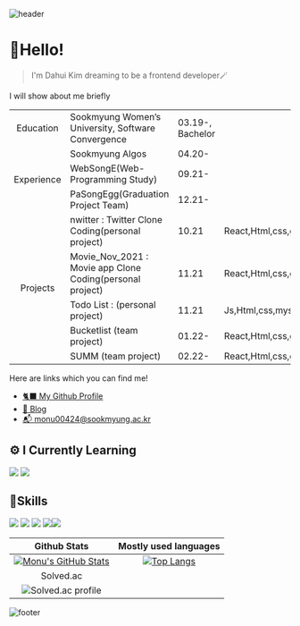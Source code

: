 ![header](https://capsule-render.vercel.app/api?type=waving&color=gradient&height=300&section=header&text=Dahui-Kim%20&fontSize=90)
# 🐳Hello!<br> 
> I'm Dahui Kim dreaming to be a frontend developer🪄

I will show about me briefly
<table>
<tbody>
  <tr>
    <td align="center">Education</td><td>Sookmyung Women’s University, Software Convergence</td><td>03.19-, Bachelor</td>
  </tr>
  <tr>
    <td align="center" rowspan=3>Experience</td><td>Sookmyung Algos</td><td>04.20-</td>
  </tr>
  <tr>
    <td>WebSongE(Web-Programming Study)</td><td>09.21-</td>
  </tr>
  <tr>
    <td>PaSongEgg(Graduation Project Team)</td><td>12.21-</td>
  </tr>
  <tr>
    <td align="center" rowspan=5>Projects</td><td>nwitter : Twitter Clone Coding(personal project)</td><td>10.21</td><td>React,Html,css,git,firebase</td>
  </tr>
  <tr>
    <td>Movie_Nov_2021 : Movie app Clone Coding(personal project)</td><td>11.21</td><td>React,Html,css,git</td>
  </tr>
  <tr>
    <td>Todo List : (personal project)</td><td>11.21</td><td>Js,Html,css,mysql,jsp,java</td>
  </tr>
  <tr>
    <td>Bucketlist (team project)</td><td>01.22-</td><td>React,Html,css,git,firebase</td>
  </tr>
  <tr>
    <td>SUMM (team project)</td><td>02.22-</td><td>React,Html,css,git,aws,mysql</td>
  </tr>
  </tbody>
  </table>

Here are links which you can find me!
* <a href="https://github.com/KimDahui42">🐈‍⬛ My Github Profile</a>
* <a href="https://kimdahui42.github.io/">🌱 Blog</a>
* <a href="mailto:monu00424@sookmyung.ac.kr">📬 monu00424@sookmyung.ac.kr</a>

## ⚙ I Currently Learning
<img src="https://img.shields.io/badge/react-61DAFB?style=style=flat-square&logo=react&logoColor=black"/> <img src="https://img.shields.io/badge/JavaScript-F7DF1E?style=flat-square&logo=JavaScript&logoColor=white"/>

## 🌊Skills
<img src="https://img.shields.io/badge/C++-00599C?style=flat-square&logo=C%2B%2B&logoColor=white"/> <img src="https://img.shields.io/badge/HTML5-E34F26?style=flat-square&logo=HTML5&logoColor=white"/> <img src="https://img.shields.io/badge/CSS-1572B6?style=flat-square&logo=CSS3&logoColor=white"/> <img src="https://img.shields.io/badge/GitHub-181717?style=flat-square&logo=GitHub&logoColor=white"/><img src="https://img.shields.io/badge/Git-F05032?style=flat-square&logo=Git&logoColor=white"/>


|Github Stats|Mostly used languages|
|:----:|:----:|
|[![Monu's GitHub Stats](https://github-readme-stats.vercel.app/api?username=KimDahui42&count_private=true&show_icons=true&theme=radical)](https://github.com/anuraghazra/github-readme-stats)|[![Top Langs](https://github-readme-stats.vercel.app/api/top-langs/?username=KimDahui42&layout=compact&theme=radical&exclude_repo=KimDahui42.github.io&count_private=true)](https://github.com/anuraghazra/github-readme-stats)|
|Solved.ac|
|![Solved.ac profile](http://mazassumnida.wtf/api/pastel/generate_badge?boj=kkddiiock)|






![footer](https://capsule-render.vercel.app/api?type=waving&reversal=true&color=gradient&section=footer)
